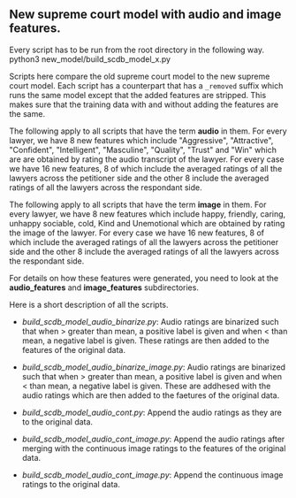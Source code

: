 ## New supreme court model with audio and image features.

Every script has to be run from the root directory in the following way.
python3 new_model/build_scdb_model_x.py

Scripts here compare the old supreme court model to the new supreme court model.
Each script has a counterpart that has a ``_removed`` suffix which runs the same
model except that the added features are stripped. This makes sure that the
training data with and without adding the features are the same.

The following apply to all scripts that have the term **audio** in them.
For every lawyer, we have 8 new features which include "Aggressive", "Attractive",
"Confident", "Intelligent", "Masculine", "Quality", "Trust" and "Win" which are
are obtained by rating the audio transcript of the lawyer. For every case we have
16 new features, 8 of which include the averaged ratings of all the lawyers across
the petitioner side and the other 8 include the averaged ratings of all the lawyers
across the respondant side.

The following apply to all scripts that have the term **image** in them.
For every lawyer, we have 8 new features which include happy, friendly, caring, unhappy
sociable, cold, Kind and Unemotional which are obtained by rating the image of the lawyer.
For every case we have 16 new features, 8 of which include the averaged ratings of
all the lawyers across the petitioner side and the other 8 include the averaged ratings of
all the lawyers across the respondant side.

For details on how these features were generated, you need to look at the **audio_features**
and **image_features** subdirectories.

Here is a short description of all the scripts.

* *build_scdb_model_audio_binarize.py*:
  Audio ratings are binarized such that when > greater than mean, a positive label is given
     and when < than mean, a negative label is given. These ratings are then added to
     the features of the original data.

* *build_scdb_model_audio_binarize_image.py*:
  Audio ratings are binarized such that when > greater than mean, a positive label is given
  and when < than mean, a negative label is given. These are addhesed with the audio ratings
  which are then added to the faetures of the original data.

* *build_scdb_model_audio_cont.py*:
  Append the audio ratings as they are to the original data.

* *build_scdb_model_audio_cont_image.py*:
  Append the audio ratings after merging with the continuous image ratings to the features of
  the original data.

* *build_scdb_model_audio_cont_image.py*:
  Append the continuous image ratings to the original data.
